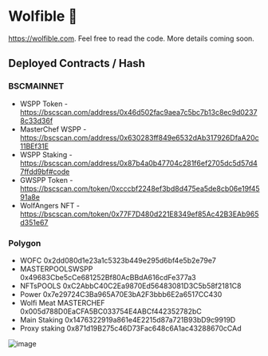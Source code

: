 # Wolfible 🐺 

https://wolfible.com. Feel free to read the code. More details coming soon.

## Deployed Contracts / Hash

### BSCMAINNET

- WSPP Token - https://bscscan.com/address/0x46d502fac9aea7c5bc7b13c8ec9d02378c33d36f
- MasterChef WSPP - https://bscscan.com/address/0x630283ff849e6532dAb317926DfaA20c11BEf31E
- WSPP Staking - https://bscscan.com/address/0x87b4a0b47704c281f6ef2705dc5d57d47ffdd9bf#code
- GWSPP Token - https://bscscan.com/token/0xcccbf2248ef3bd8d475ea5de8cb06e19f4591a8e
- WolfAngers NFT - https://bscscan.com/token/0x77F7D480d221E8349ef85Ac42B3EAb965d351e67

### Polygon
- WOFC	0x2dd080d1e23a1c5323b449e295d6bf4e5b2e79e7
- MASTERPOOLSWSPP	0x49683Cbe5cCe681252Bf80AcBBdA616cdFe377a3
- NFTsPOOLS	0xC2AbbC40C2Ea9870Ed56483081D3C5b58f2181C8
- Power	0x7e29724C3Ba965A70E3bA2F3bbb6E2a6517CC430
- Wolfi Meat MASTERCHEF	0x005d788D0EaCFA5BC033754E4ABCf442352782bC
- Main Staking	0x1476322919a861e4E2215d87a721B93bD9c9919D 
- Proxy staking	0x871d19B275c46D73Fac648c6A1ac43288670cCAd

![image](https://user-images.githubusercontent.com/84555313/140630919-f14ecf99-6d91-4db4-8278-598f41f44fb0.png)

